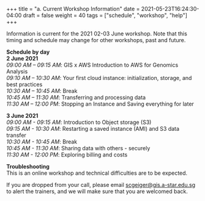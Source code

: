 +++
title = "a. Current Workshop Information"
date = 2021-05-23T16:24:30-04:00
draft = false 
weight = 40
tags = ["schedule", "workshop", "help"]
+++

Information is current for the 2021 02-03 June workshop. Note that this timing and schedule may change for other workshops, past and future.

**Schedule by day**  
**2 June 2021**  
*09:00 AM – 09:15 AM*:  GIS x AWS Introduction to AWS for Genomics Analysis  
*09:10 AM – 10:30 AM*:  Your first cloud instance: initialization, storage, and best practices  
*10:30 AM – 10:45 AM*:  Break  
*10:45 AM – 11:30 AM*:  Transferring and processing data  
*11:30 AM – 12:00 PM*:  Stopping an Instance and Saving everything for later  
   
**3 June 2021**  
*09:00 AM - 09:15 AM*: Introduction to Object storage (S3)  
*09:15 AM - 10:30 AM*: Restarting a saved instance (AMI) and S3 data transfer   
*10:30 AM - 10:45 AM*: Break  
*10:45 AM - 11:30 AM*: Sharing data with others - securely  
*11:30 AM - 12:00 PM*: Exploring billing and costs  
  
**Troubleshooting**  
This is an online workshop and technical difficulties are to be expected.  
  
If you are dropped from your call, please email scgeiger@gis.a-star.edu.sg to alert the trainers, and we will make sure that you are welcomed back.
